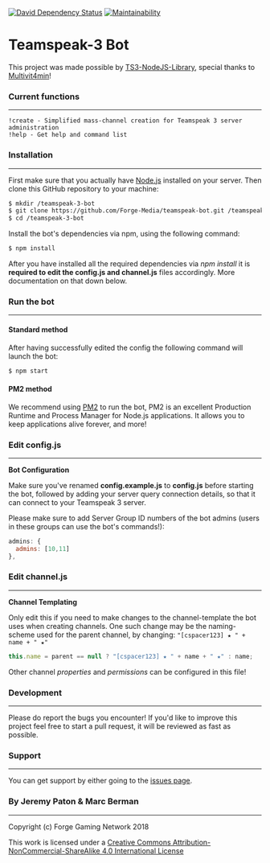 [![David Dependency Status](https://david-dm.org/Forge-Media/teamspeak-bot.svg)](https://david-dm.org/Forge-Media/teamspeak-bot)
[![Maintainability](https://api.codeclimate.com/v1/badges/0957f4a29edc878ec073/maintainability)](https://codeclimate.com/github/Forge-Media/teamspeak-bot/maintainability)
# Teamspeak-3 Bot
This project was made possible by [TS3-NodeJS-Library](https://github.com/Multivit4min/TS3-NodeJS-Library), special thanks to [Multivit4min](https://github.com/Multivit4min/)!
### Current functions
----
```
!create - Simplified mass-channel creation for Teamspeak 3 server administration
!help - Get help and command list
```


### Installation
----
First make sure that you actually have [Node.js](https://nodejs.org/en/) installed on your server. Then clone this GitHub repository to your machine:
```sh
$ mkdir /teamspeak-3-bot
$ git clone https://github.com/Forge-Media/teamspeak-bot.git /teamspeak-3-bot
$ cd /teamspeak-3-bot
```
Install the bot's dependencies via npm, using the following command:
```sh
$ npm install
```
After you have installed all the required dependencies via *npm install* it is **required to edit the config.js and channel.js** files accordingly. More documentation on that down below.

### Run the bot
----
#### Standard method
After having successfully edited the config the following command will launch the bot:
```sh
$ npm start
```
#### PM2 method
We recommend using [PM2](https://github.com/Unitech/pm2) to run the bot, PM2 is an excellent Production Runtime and Process Manager for Node.js applications. It allows you to keep applications alive forever, and more!

### Edit config.js
----
__Bot Configuration__

Make sure you've renamed __config.example.js__ to __config.js__ before starting the bot, followed by adding your server query connection details, so that it can connect to your Teamspeak 3 server. 

Please make sure to add Server Group ID numbers of the bot admins (users in these groups can use the bot's commands!):
```javascript
admins: {
  admins: [10,11]
},
```

### Edit channel.js
----
__Channel Templating__

Only edit this if you need to make changes to the channel-template the bot uses when creating channels. One such change may be the naming-scheme used for the parent channel, by changing: `"[cspacer123] ★ " + name + " ★"`
```javascript
this.name = parent == null ? "[cspacer123] ★ " + name + " ★" : name;
```
Other channel _properties_ and _permissions_ can be configured in this file!

### Development
----
Please do report the bugs you encounter!
If you'd like to improve this project feel free to start a pull request, it will be reviewed as fast as possible.

### Support
----
You can get support by either going to the [issues page](https://github.com/Forge-Media/teamspeak-bot/issues).


### By Jeremy Paton & Marc Berman
----
Copyright (c) Forge Gaming Network 2018

This work is licensed under a [Creative Commons Attribution-NonCommercial-ShareAlike 4.0 International License](https://creativecommons.org/licenses/by-nc-sa/4.0/)
